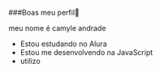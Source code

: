 ###Boas meu perfil💙

meu nome é camyle andrade

- Estou estudando no Alura
- Estou me desenvolvendo na JavaScript
- utilizo
